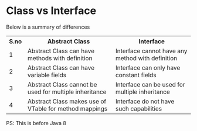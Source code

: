 Class vs Interface
==================
Below is a summary of differences

<table >
<tbody>
<tr><th>S.no</th><th>Abstract Class</th><th>Interface</th></tr>
<tr>
<td>1</td>
<td>Abstract Class can have methods with definition</td>
<td>Interface cannot have any method with definition</td>
</tr>
<tr>
<td>2</td>
<td>Abstract Class can have variable fields</td>
<td>Interface can only have constant fields</td>
</tr>
<tr>
<td>3</td>
<td>Abstract Class cannot be used for multiple inheritance</td>
<td>Interface can be used for multiple inheritance</td>
</tr>
<tr>
<td>4</td>
<td>Abstract Class makes use of VTable for method mappings</td>
<td>Interface do not have such capabilities</td>
</tr>
</tbody>
</table> 

PS: This is before Java 8
